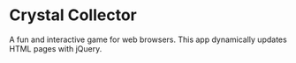 # Crystal Collector
A fun and interactive game for web browsers. This app dynamically updates HTML pages with jQuery.
